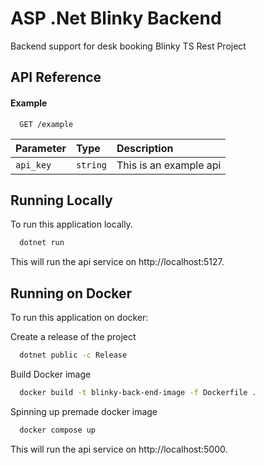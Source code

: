 # ASP .Net Blinky Backend

Backend support for desk booking Blinky TS Rest Project

## API Reference

#### Example

```http
  GET /example
```

| Parameter | Type     | Description            |
| :-------- | :------- | :--------------------- |
| `api_key` | `string` | This is an example api |

## Running Locally

To run this application locally.

```bash
  dotnet run
```

This will run the api service on http://localhost:5127.

## Running on Docker

To run this application on docker:

Create a release of the project

```bash
  dotnet public -c Release
```

Build Docker image

```bash
  docker build -t blinky-back-end-image -f Dockerfile .
```

Spinning up premade docker image

```bash
  docker compose up
```

This will run the api service on http://localhost:5000.
